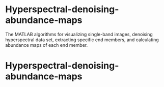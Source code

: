 # Hyperspectral-denoising-abundance-maps
The MATLAB algorithms for visualizing single-band images, denoising hyperspectral data set, extracting specific end members, and calculating abundance maps of each end member.
# Hyperspectral-denoising-abundance-maps
